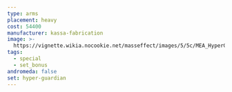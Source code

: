 ```yaml
---
type: arms
placement: heavy
cost: 54400
manufacturer: kassa-fabrication
image: >-
  https://vignette.wikia.nocookie.net/masseffect/images/5/5c/MEA_HyperGuardian_Arms.png/revision/latest/scale-to-width-down/350?cb=20180505030224
tags:
  - special
  - set_bonus
andromeda: false
set: hyper-guardian
---
```

